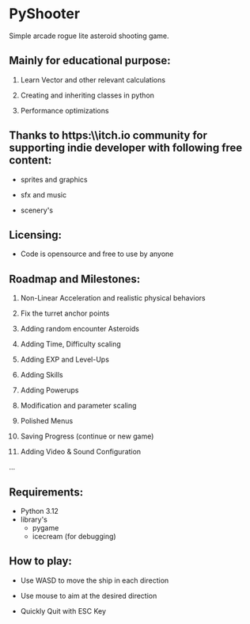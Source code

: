# PyShooter

Simple arcade rogue lite asteroid shooting game.

  

## Mainly for educational purpose:

1. Learn Vector and other relevant calculations

2. Creating and inheriting classes in python

3. Performance optimizations

  

## Thanks to https:\\\itch.io community for supporting indie developer with following free content:

- sprites and graphics

- sfx and music

- scenery's

  
 ## Licensing:

- Code is opensource and free to use by anyone

  
  

## Roadmap and Milestones:

1. Non-Linear Acceleration and realistic physical behaviors

2. Fix the turret anchor points

3. Adding random encounter Asteroids

4. Adding Time, Difficulty scaling

5. Adding EXP and Level-Ups

6. Adding Skills

7. Adding Powerups

8. Modification and parameter scaling

9. Polished Menus

10. Saving Progress (continue or new game)

11. Adding Video & Sound Configuration

...

  
  

## Requirements:

- Python 3.12
- library's
	- pygame
	- icecream (for debugging)


  

## How to play:

- Use WASD to move the ship in each direction

- Use mouse to aim at the desired direction

- Quickly Quit with ESC Key
